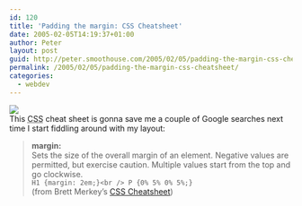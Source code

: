 ```yaml
---
id: 120
title: 'Padding the margin: CSS Cheatsheet'
date: 2005-02-05T14:19:37+01:00
author: Peter
layout: post
guid: http://peter.smoothouse.com/2005/02/05/padding-the-margin-css-cheatsheet/
permalink: /2005/02/05/padding-the-margin-css-cheatsheet/
categories:
  - webdev
---
```

![](http://www.pixagogo.com/S5vpfnjbBPdPmCt07sBY7iBvCU1TrOMxTbC5NEjfsOJz5-rGgOH6ycn1Cndl7r!FAiS!HnO1zjXSQ3L0phsdqhRY6PqC4wfrkx2vr6-loZwNXImKwSAN3pzrpUsb2-1o0CuFc1pSunozI3hO3zIR90wQ__/cssbox16.jpg)  
This <acronym title="Cascading Style Sheets">CSS</acronym> cheat sheet is gonna save me a couple of Google searches next time I start fiddling around with my layout:

> **margin:**  
> Sets the size of the overall margin of an element. Negative values are permitted, but exercise caution. Multiple values start from the top and go clockwise.  
> `H1 {margin: 2em;}<br />
P {0% 5% 0% 5%;}`  
> (from Brett Merkey&#8217;s [CSS Cheatsheet](http://home.tampabay.rr.com/bmerkey/cheatsheet.htm))